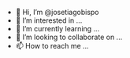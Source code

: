 - 👋 Hi, I’m @josetiagobispo
- 👀 I’m interested in ...
- 🌱 I’m currently learning ...
- 💞️ I’m looking to collaborate on ...
- 📫 How to reach me ...

<!---
josetiagobispo/josetiagobispo is a ✨ special ✨ repository because its `README.md` (this file) appears on your GitHub profile.
You can click the Preview link to take a look at your changes.
--->
